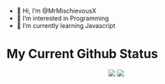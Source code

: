 - 👋 Hi, I’m @MrMischievousX
- 👀 I’m interested in Programming
- 🌱 I’m currently learning Javascript

# My Current Github Status

<p align="center">
    <img src="https://github-readme-stats.vercel.app/api?username=MrMischievousX&title_color=8957e5&text_color=c9d1d9&icon_color=3fb950&bg_color=0d1117&hide_border=true&hide_title=true&show_icons=true&include_all_commits=true&count_private=true">
    <img src="https://github-readme-stats.vercel.app/api/top-langs/?username=MrMischievousX&title_color=f0883e&text_color=c9d1d9&bg_color=0d1117&hide_border=true&hide=html&layout=compact&langs_count=7">
</p>
